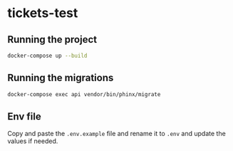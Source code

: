 # tickets-test

## Running the project

```bash
docker-compose up --build
```

## Running the migrations

```bash
docker-compose exec api vendor/bin/phinx/migrate
```

## Env file

Copy and paste the `.env.example` file and rename it to `.env` and update the
values if needed.



